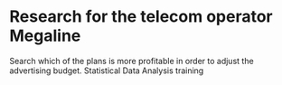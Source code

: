 # Research for the telecom operator Megaline
Search which of the plans is more profitable in order to adjust the advertising budget.
Statistical Data Analysis training
